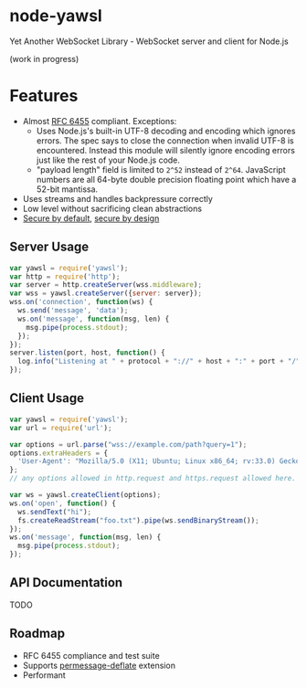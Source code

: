 # node-yawsl

Yet Another WebSocket Library - WebSocket server and client for Node.js

(work in progress)

# Features

 * Almost [RFC 6455](https://tools.ietf.org/html/rfc6455) compliant. Exceptions:
   - Uses Node.js's built-in UTF-8 decoding and encoding which ignores errors.
     The spec says to close the connection when invalid UTF-8 is encountered.
     Instead this module will silently ignore encoding errors just like the
     rest of your Node.js code.
   - "payload length" field is limited to `2^52` instead of `2^64`. JavaScript
     numbers are all 64-byte double precision floating point which have a 52-bit
     mantissa.
 * Uses streams and handles backpressure correctly
 * Low level without sacrificing clean abstractions
 * [Secure by default](https://en.wikipedia.org/wiki/Secure_by_default),
   [secure by design](https://en.wikipedia.org/wiki/Secure_by_design)

## Server Usage

```js
var yawsl = require('yawsl');
var http = require('http');
var server = http.createServer(wss.middleware);
var wss = yawsl.createServer({server: server});
wss.on('connection', function(ws) {
  ws.send('message', 'data');
  ws.on('message', function(msg, len) {
    msg.pipe(process.stdout);
  });
});
server.listen(port, host, function() {
  log.info("Listening at " + protocol + "://" + host + ":" + port + "/");
});
```

## Client Usage

```js
var yawsl = require('yawsl');
var url = require('url');

var options = url.parse("wss://example.com/path?query=1");
options.extraHeaders = {
  'User-Agent': "Mozilla/5.0 (X11; Ubuntu; Linux x86_64; rv:33.0) Gecko/20100101 Firefox/33.0"
};
// any options allowed in http.request and https.request allowed here.

var ws = yawsl.createClient(options);
ws.on('open', function() {
  ws.sendText("hi");
  fs.createReadStream("foo.txt").pipe(ws.sendBinaryStream());
});
ws.on('message', function(msg, len) {
  msg.pipe(process.stdout);
});
```

## API Documentation

TODO

## Roadmap

 * RFC 6455 compliance and test suite
 * Supports
   [permessage-deflate](http://tools.ietf.org/html/draft-ietf-hybi-permessage-compression-19)
   extension
 * Performant
